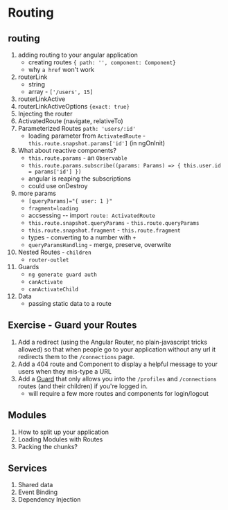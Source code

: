 # Routing

## routing

1. adding routing to your angular application
   - creating routes `{ path: '', component: Component}`
   - why `a href` won't work
1. routerLink
   - string
   - array - `['/users', 15]`
1. routerLinkActive
1. routerLinkActiveOptions `{exact: true}`
1. Injecting the router
1. ActivatedRoute (navigate, relativeTo)
1. Parameterized Routes `path: 'users/:id'`
   - loading parameter from `ActivatedRoute` - `this.route.snapshot.params['id']` (in ngOnInit)
1. What about reactive components?
   - `this.route.params` - an `Observable`
   - `this.route.params.subscribe((params: Params) => { this.user.id = params['id'] })`
   - angular is reaping the subscriptions
   - could use onDestroy
1. more params
   - `[queryParams]="{ user: 1 }"`
   - `fragment=loading`
   - accsessing -- import `route: ActivatedRoute`
   - `this.route.snapshot.queryParams` - `this.route.queryParams`
   - `this.route.snapshot.fragment` - `this.route.fragment`
   - types - converting to a number with `+`
   - `queryParamsHandling` - merge, preserve, overwrite
1. Nested Routes - `children`
   - `router-outlet`
1. Guards
   - `ng generate guard auth`
   - `canActivate`
   - `canActivateChild`
1. Data
   - passing static data to a route

## Exercise - Guard your Routes

1. Add a redirect (using the Angular Router, no plain-javascript tricks allowed) so that when people go to your application without any url it redirects them to the `/connections` page.
2. Add a 404 route and Component to display a helpful message to your users when they mis-type a URL
3. Add a [Guard](https://angular.io/guide/router#preventing-unauthorized-access) that only allows you into the `/profiles` and `/connections` routes (and their children) if you're logged in.
   - will require a few more routes and components for login/logout

## Modules

1. How to split up your application
2. Loading Modules with Routes
3. Packing the chunks?

## Services

1. Shared data
2. Event Binding
3. Dependency Injection
